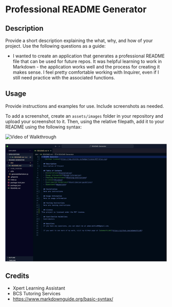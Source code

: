 # Professional README Generator

## Description

Provide a short description explaining the what, why, and how of your project. Use the following questions as a guide:

- I wanted to create an application that generates a professional README file that can be used for future repos. It was helpful learning to work in Markdown - the application works well and the process for creating it makes sense. I feel pretty comfortable working with Inquirer, even if I still need practice with the associated functions. 

## Usage

Provide instructions and examples for use. Include screenshots as needed.

To add a screenshot, create an `assets/images` folder in your repository and upload your screenshot to it. Then, using the relative filepath, add it to your README using the following syntax:

![Video of Walkthrough](https://drive.google.com/file/d/1roMRvDJFZlR6d0GDSYuPZ1S1zcIU-qbp/view?usp=sharing)

![Screenshot of README](https://github.com/adammathis05/README-Generator/blob/main/assets/README%20Generated%20by%20Application.png)


## Credits
- Xpert Learning Assistant
- BCS Tutoring Services
- https://www.markdownguide.org/basic-syntax/
  
